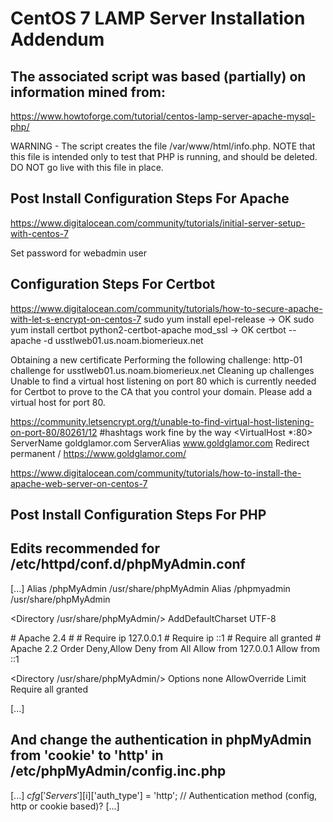 
CentOS 7 LAMP Server Installation Addendum
==========================================

The associated script was based (partially) on information mined from:
----------------------------------------------------------------------
https://www.howtoforge.com/tutorial/centos-lamp-server-apache-mysql-php/

WARNING - The script creates the file /var/www/html/info.php.
NOTE that this file is intended only to test that PHP is running,
     and should be deleted.  DO NOT go live with this file in place.

Post Install Configuration Steps For Apache
-------------------------------------------
https://www.digitalocean.com/community/tutorials/initial-server-setup-with-centos-7

Set password for webadmin user


Configuration Steps For Certbot
-------------------------------------------
https://www.digitalocean.com/community/tutorials/how-to-secure-apache-with-let-s-encrypt-on-centos-7
sudo yum install epel-release -> OK
sudo yum install certbot python2-certbot-apache mod_ssl -> OK
certbot --apache -d usstlweb01.us.noam.biomerieux.net

Obtaining a new certificate
Performing the following challenge:
http-01 challenge for usstlweb01.us.noam.biomerieux.net
Cleaning up challenges
Unable to find a virtual host listening on port 80 which is currently needed for Certbot to prove to the CA 
that you control your domain.  Please add a virtual host for port 80.

https://community.letsencrypt.org/t/unable-to-find-virtual-host-listening-on-port-80/80261/12
#hashtags work fine by the way
<VirtualHost *:80>
  ServerName goldglamor.com
  ServerAlias www.goldglamor.com
  Redirect permanent / https://www.goldglamor.com/
</VirtualHost>

https://www.digitalocean.com/community/tutorials/how-to-install-the-apache-web-server-on-centos-7

Post Install Configuration Steps For PHP
----------------------------------------
Edits recommended for /etc/httpd/conf.d/phpMyAdmin.conf
-------------------------------------------------------

[...]
Alias /phpMyAdmin /usr/share/phpMyAdmin
Alias /phpmyadmin /usr/share/phpMyAdmin

<Directory /usr/share/phpMyAdmin/>
 AddDefaultCharset UTF-8

 <IfModule mod_authz_core.c>
 # Apache 2.4
# <RequireAny>
# Require ip 127.0.0.1
# Require ip ::1
# </RequireAny>
 Require all granted
 </IfModule>
 <IfModule !mod_authz_core.c>
 # Apache 2.2
 Order Deny,Allow
 Deny from All
 Allow from 127.0.0.1
 Allow from ::1
 </IfModule>
</Directory>



<Directory /usr/share/phpMyAdmin/>
        Options none
        AllowOverride Limit
        Require all granted
</Directory>

[...] 

And change the authentication in phpMyAdmin from 'cookie' to 'http' in /etc/phpMyAdmin/config.inc.php
-----------------------------------------------------------------------------------------------------

[...]
$cfg['Servers'][$i]['auth_type']     = 'http';    // Authentication method (config, http or cookie based)?
[...]







